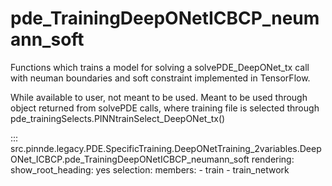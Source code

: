 # pde_TrainingDeepONetICBCP_neumann_soft

Functions which trains a model for solving a solvePDE_DeepONet_tx call with neuman boundaries and soft constraint implemented in TensorFlow.

While available to user, not meant to be used. Meant to be used through
object returned from solvePDE calls, where training file is selected through pde_trainingSelects.PINNtrainSelect_DeepONet_tx()

::: src.pinnde.legacy.PDE.SpecificTraining.DeepONetTraining_2variables.DeepONet_ICBCP.pde_TrainingDeepONetICBCP_neumann_soft
    rendering:
      show_root_heading: yes
    selection:
      members:
        - train
        - train_network